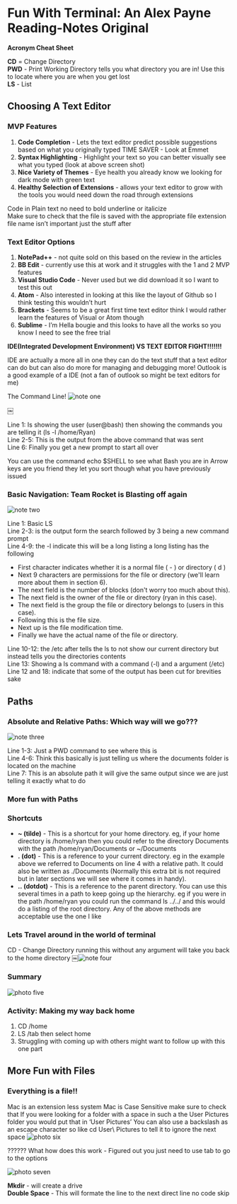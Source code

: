 # **Fun With Terminal:** An Alex Payne Reading-Notes Original

**Acronym Cheat Sheet** 

**CD** = Change Directory  
**PWD** - Print Working Directory tells you what directory you are in! Use this to locate where you are when you get lost  
**LS** - List

## **Choosing A Text Editor** 

### **MVP Features**
1. **Code Completion** - Lets the text editor predict possible suggestions based on what you originally typed TIME SAVER - Look at Emmet
2. **Syntax Highlighting** - Highlight your text so you can better visually see what you typed (look at above screen shot) 
3. **Nice Variety of Themes** - Eye health you already know we looking for dark mode with green text
4. **Healthy Selection of Extensions** -  allows your text editor to grow with the tools you would need down the road through extensions 

Code in Plain text no need to bold underline or italicize  
Make sure to check that the file is saved with the appropriate file extension file name isn’t important just the stuff after

### **Text Editor Options**
1. **NotePad++** - not quite sold on this based on the review in the articles
2. **BB Edit** - currently use this at work and it struggles with the 1 and 2 MVP features 
3. **Visual Studio Code** - Never used but we did download it so I want to test this out
4. **Atom** - Also interested in looking at this like the layout of Github so I think testing this wouldn’t hurt 
5. **Brackets** - Seems to be a great first time text editor think I would rather learn the features of Visual or Atom though 
6. **Sublime** - I’m Hella bougie and this looks to have all the works so you know I need to see the free trial 

**IDE(Integrated Development Environment) VS TEXT EDITOR FIGHT!!!!!!!** 

IDE are actually a more all in one they can do the text stuff that a text editor can do but can also do more for managing and debugging more! Outlook is a good example of a IDE (not a fan of outlook so might be text editors for me) 

The Command Line! 
![note one](https://user-images.githubusercontent.com/81712870/113821795-6fcf9980-9731-11eb-8fe7-96090b78d05e.png)

￼<!--Image pending don't forget to add-->

Line 1: Is showing the user (user@bash) then showing the commands you are telling it (ls -l /home/Ryan)  
Line 2-5: This is the output from the above command that was sent  
Line 6: Finally you get a new prompt to start all over  

You can use the command echo $SHELL to see what Bash you are in
Arrow keys are you friend they let you sort though what you have previously issued

### **Basic Navigation: Team Rocket is Blasting off again**
![note two](https://user-images.githubusercontent.com/81712870/113821853-84ac2d00-9731-11eb-9adf-2f9a9d2fd7cd.png)

Line 1: Basic LS  
Line 2-3: is the output form the search followed by 3 being a new command prompt  
Line 4-9: the -l indicate this will be a long listing a long listing has the following
* First character indicates whether it is a normal file ( - ) or directory ( d )
* Next 9 characters are permissions for the file or directory (we'll learn more about them in section 6).
* The next field is the number of blocks (don't worry too much about this).
* The next field is the owner of the file or directory (ryan in this case).
* The next field is the group the file or directory belongs to (users in this case).
* Following this is the file size.
* Next up is the file modification time.
* Finally we have the actual name of the file or directory.  
 
Line 10-12: the /etc after tells the ls to not show our current directory but instead tells you the directories contents  
Line 13: Showing a ls command with a command (-l) and a argument (/etc)  
Line 12 and 18: indicate that some of the output has been cut for brevities sake  

## **Paths**

### **Absolute and Relative Paths: Which way will we go???**
![note three](https://user-images.githubusercontent.com/81712870/113821709-4f074400-9731-11eb-8114-6685e2a2d498.png)

Line 1-3: Just a PWD command to see where this is   
Line 4-6: Think this basically is just telling us where the documents folder is located on the machine  
Line 7: This is an absolute path it will give the same output since we are just telling it exactly what to do  

### **More fun with Paths**

### **Shortcuts**
* **~ (tilde)** - This is a shortcut for your home directory. eg, if your home directory is /home/ryan then you could refer to the directory Documents with the path /home/ryan/Documents or ~/Documents
* **. (dot)** - This is a reference to your current directory. eg in the example above we referred to Documents on line 4 with a relative path. It could also be written as ./Documents (Normally this extra bit is not required but in later sections we will see where it comes in handy).
* **.. (dotdot)** - This is a reference to the parent directory. You can use this several times in a path to keep going up the hierarchy. eg if you were in the path /home/ryan you could run the command ls ../../ and this would do a listing of the root directory.
Any of the above methods are acceptable use the one I like

### **Lets Travel around in the world of terminal**

CD - Change Directory running this without any argument will take you back to the home directory
￼![note four](https://user-images.githubusercontent.com/81712870/113821720-53336180-9731-11eb-8aa5-81cba696f275.png)

### **Summary**
![photo five](https://user-images.githubusercontent.com/81712870/113821734-5890ac00-9731-11eb-9fcf-0277053d2e43.png)

### **Activity: Making my way back home**
1. CD /home
2. LS /tab then select home
3. Struggling with coming up with others might want to follow up with this one part 

## **More Fun with Files**

### **Everything is a file!!**
Mac is an extension less system 
Mac is Case Sensitive make sure to check that 
If you were looking for a folder with a space in such a the User Pictures folder you would put that in ‘User Pictures’
You can also use a backslash as an escape character so like cd User\ Pictures to tell it to ignore the next space 
![photo six](https://user-images.githubusercontent.com/81712870/113821746-5f1f2380-9731-11eb-88da-57069edfbbfc.png)

?????? What how does this work - Figured out you just need to use tab to go to the options

![photo seven](https://user-images.githubusercontent.com/81712870/113821756-62b2aa80-9731-11eb-8a4a-850d668aca98.png)

 **Mkdir** - will create a drive  
 **Double Space** - This will formate the line to the next direct line no code skip
